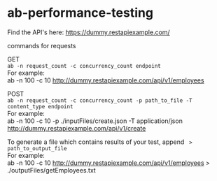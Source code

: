 # ab-performance-testing

Find the API's here: https://dummy.restapiexample.com/

commands for requests 
    
GET     
`ab -n request_count -c concurrency_count endpoint`     
For example:        
ab -n 100 -c 10 http://dummy.restapiexample.com/api/v1/employees

POST     
`ab -n request_count -c concurrency_count -p path_to_file -T content_type endpoint`     
For example:        
ab -n 100 -c 10 -p ./inputFiles/create.json -T application/json http://dummy.restapiexample.com/api/v1/create

To generate a file which contains results of your test, append ` > path_to_output_file`     
For example:        
ab -n 100 -c 10 http://dummy.restapiexample.com/api/v1/employees > ./outputFiles/getEmployees.txt